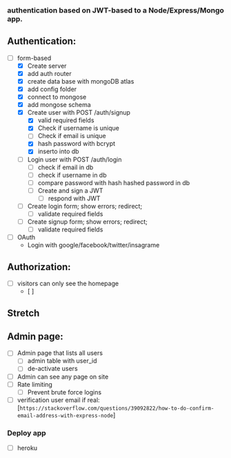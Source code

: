 ### authentication based on JWT-based to a Node/Express/Mongo app.

## Authentication:
* [ ] form-based
    * [x] Create server
    * [x] add auth router
    * [x] create data base with mongoDB atlas
    * [x] add config folder
    * [x] connect to mongose
    * [x] add mongose schema
    * [x] Create user with POST /auth/signup
        * [x] valid required fields
        * [x] Check if username is unique
        * [ ] Check if email is unique
        * [x] hash password with bcrypt
        * [x] inserto into db 
    * [ ] Login user with POST /auth/login
        * [ ] check if email in db
        * [ ] check if username in db
        * [ ] compare password with hash hashed password in db
        * [ ] Create and sign a JWT
            * [ ] respond with JWT
    * [ ] Create login form; show errors; redirect;
        * [ ] validate required fields
    * [ ] Create signup form; show errors; redirect;
        * [ ] validate required fields
* [ ] OAuth
    * Login with google/facebook/twitter/insagrame

## Authorization:
* [ ] visitors can only see the homepage
    * [ ] 

## Stretch

## Admin page:
* [ ] Admin page that lists all users
    * [ ] admin table with user_id
    * [ ] de-activate users
* [ ] Admin can see any page on site
* [ ] Rate limiting
    * [ ] Prevent brute force logins
* [ ] verification user email if real: 
    [`https://stackoverflow.com/questions/39092822/how-to-do-confirm-email-address-with-express-node`]

### Deploy app
* [ ] heroku